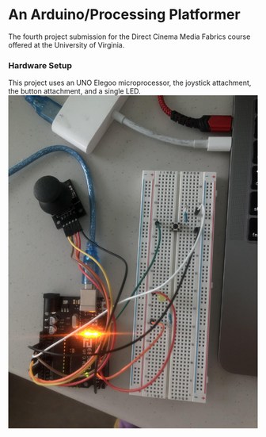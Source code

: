 # An Arduino/Processing Platformer
The fourth project submission for the Direct Cinema Media Fabrics course offered at the University of Virginia.


### Hardware Setup
This project uses an UNO Elegoo microprocessor, the joystick attachment, the button attachment, and a single LED.
![Breadboard Image](images/breadboard.jpg)
